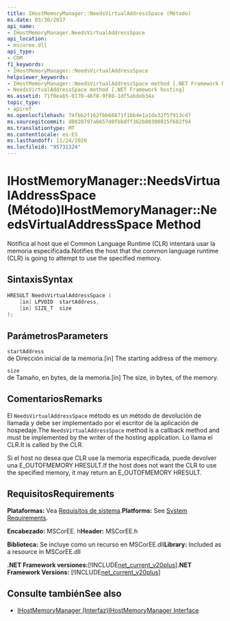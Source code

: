```yaml
---
title: IHostMemoryManager::NeedsVirtualAddressSpace (Método)
ms.date: 03/30/2017
api_name:
- IHostMemoryManager.NeedsVirtualAddressSpace
api_location:
- mscoree.dll
api_type:
- COM
f1_keywords:
- IHostMemoryManager::NeedsVirtualAddressSpace
helpviewer_keywords:
- IHostMemoryManager::NeedsVirtualAddressSpace method [.NET Framework hosting]
- NeedsVirtualAddressSpace method [.NET Framework hosting]
ms.assetid: 71f0eab5-0170-46f8-9f88-1df5abdeb34a
topic_type:
- apiref
ms.openlocfilehash: 74fbb2f162fbb68871f1bb4e1a1de32f5f913cd7
ms.sourcegitcommit: d8020797a6657d0fbbdff362b80300815f682f94
ms.translationtype: MT
ms.contentlocale: es-ES
ms.lasthandoff: 11/24/2020
ms.locfileid: "95731324"
---
```

# <a name="ihostmemorymanagerneedsvirtualaddressspace-method"></a><span data-ttu-id="ce9bc-102">IHostMemoryManager::NeedsVirtualAddressSpace (Método)</span><span class="sxs-lookup"><span data-stu-id="ce9bc-102">IHostMemoryManager::NeedsVirtualAddressSpace Method</span></span>

<span data-ttu-id="ce9bc-103">Notifica al host que el Common Language Runtime (CLR) intentará usar la memoria especificada.</span><span class="sxs-lookup"><span data-stu-id="ce9bc-103">Notifies the host that the common language runtime (CLR) is going to attempt to use the specified memory.</span></span>  
  
## <a name="syntax"></a><span data-ttu-id="ce9bc-104">Sintaxis</span><span class="sxs-lookup"><span data-stu-id="ce9bc-104">Syntax</span></span>  
  
```cpp  
HRESULT NeedsVirtualAddressSpace (  
    [in] LPVOID  startAddress,  
    [in] SIZE_T  size  
);  
```  
  
## <a name="parameters"></a><span data-ttu-id="ce9bc-105">Parámetros</span><span class="sxs-lookup"><span data-stu-id="ce9bc-105">Parameters</span></span>  

 `startAddress`  
 <span data-ttu-id="ce9bc-106">de Dirección inicial de la memoria.</span><span class="sxs-lookup"><span data-stu-id="ce9bc-106">[in] The starting address of the memory.</span></span>  
  
 `size`  
 <span data-ttu-id="ce9bc-107">de Tamaño, en bytes, de la memoria.</span><span class="sxs-lookup"><span data-stu-id="ce9bc-107">[in] The size, in bytes, of the memory.</span></span>  
  
## <a name="remarks"></a><span data-ttu-id="ce9bc-108">Comentarios</span><span class="sxs-lookup"><span data-stu-id="ce9bc-108">Remarks</span></span>  

 <span data-ttu-id="ce9bc-109">El `NeedsVirtualAddressSpace` método es un método de devolución de llamada y debe ser implementado por el escritor de la aplicación de hospedaje.</span><span class="sxs-lookup"><span data-stu-id="ce9bc-109">The `NeedsVirtualAddressSpace` method is a callback method and must be implemented by the writer of the hosting application.</span></span> <span data-ttu-id="ce9bc-110">Lo llama el CLR.</span><span class="sxs-lookup"><span data-stu-id="ce9bc-110">It is called by the CLR.</span></span>  
  
 <span data-ttu-id="ce9bc-111">Si el host no desea que CLR use la memoria especificada, puede devolver una E_OUTOFMEMORY HRESULT.</span><span class="sxs-lookup"><span data-stu-id="ce9bc-111">If the host does not want the CLR to use the specified memory, it may return an E_OUTOFMEMORY HRESULT.</span></span>  
  
## <a name="requirements"></a><span data-ttu-id="ce9bc-112">Requisitos</span><span class="sxs-lookup"><span data-stu-id="ce9bc-112">Requirements</span></span>  

 <span data-ttu-id="ce9bc-113">**Plataformas:** Vea [Requisitos de sistema](../../get-started/system-requirements.md).</span><span class="sxs-lookup"><span data-stu-id="ce9bc-113">**Platforms:** See [System Requirements](../../get-started/system-requirements.md).</span></span>  
  
 <span data-ttu-id="ce9bc-114">**Encabezado:** MSCorEE. h</span><span class="sxs-lookup"><span data-stu-id="ce9bc-114">**Header:** MSCorEE.h</span></span>  
  
 <span data-ttu-id="ce9bc-115">**Biblioteca:** Se incluye como un recurso en MSCorEE.dll</span><span class="sxs-lookup"><span data-stu-id="ce9bc-115">**Library:** Included as a resource in MSCorEE.dll</span></span>  
  
 <span data-ttu-id="ce9bc-116">**.NET Framework versiones:**[!INCLUDE[net_current_v20plus](../../../../includes/net-current-v20plus-md.md)]</span><span class="sxs-lookup"><span data-stu-id="ce9bc-116">**.NET Framework Versions:** [!INCLUDE[net_current_v20plus](../../../../includes/net-current-v20plus-md.md)]</span></span>  
  
## <a name="see-also"></a><span data-ttu-id="ce9bc-117">Consulte también</span><span class="sxs-lookup"><span data-stu-id="ce9bc-117">See also</span></span>

- [<span data-ttu-id="ce9bc-118">IHostMemoryManager (Interfaz)</span><span class="sxs-lookup"><span data-stu-id="ce9bc-118">IHostMemoryManager Interface</span></span>](ihostmemorymanager-interface.md)
